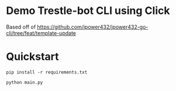 # Demo Trestle-bot CLI using Click


Based off of https://github.com/jpower432/jpower432-go-cli/tree/feat/template-update

# Quickstart

```
pip install -r requirements.txt

python main.py
```
